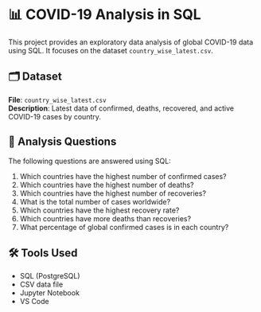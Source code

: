 # 📊 COVID-19 Analysis in SQL

This project provides an exploratory data analysis of global COVID-19 data using SQL. It focuses on the dataset `country_wise_latest.csv`.

## 🗂 Dataset

**File**: `country_wise_latest.csv`  
**Description**: Latest data of confirmed, deaths, recovered, and active COVID-19 cases by country.

## 🧠 Analysis Questions

The following questions are answered using SQL:

1. Which countries have the highest number of confirmed cases?
2. Which countries have the highest number of deaths?
3. Which countries have the highest number of recoveries?
4. What is the total number of cases worldwide?
5. Which countries have the highest recovery rate?
6. Which countries have more deaths than recoveries?
7. What percentage of global confirmed cases is in each country?


## 🛠 Tools Used

- SQL (PostgreSQL)
- CSV data file
- Jupyter Notebook
- VS Code


